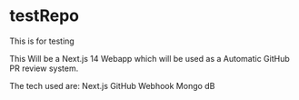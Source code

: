 # testRepo
This is for testing

This Will be a Next.js 14 Webapp which will be used as a Automatic GitHub PR review system.

The tech used are:
Next.js
GitHub Webhook
Mongo dB

